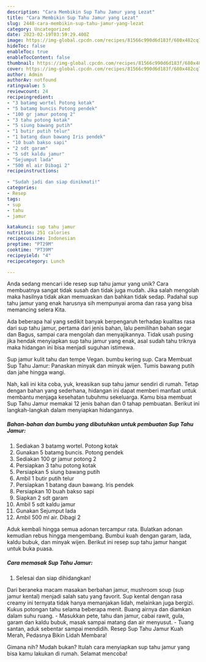 ```yaml
---
description: "Cara Membikin Sup Tahu Jamur yang Lezat"
title: "Cara Membikin Sup Tahu Jamur yang Lezat"
slug: 2448-cara-membikin-sup-tahu-jamur-yang-lezat
category: Uncategorized
date: 2023-02-19T03:59:29.400Z
image: https://img-global.cpcdn.com/recipes/81566c990d6d183f/680x482cq70/sup-tahu-jamur-foto-resep-utama.jpg
hideToc: false
enableToc: true
enableTocContent: false
thumbnail: https://img-global.cpcdn.com/recipes/81566c990d6d183f/680x482cq70/sup-tahu-jamur-foto-resep-utama.jpg
cover: https://img-global.cpcdn.com/recipes/81566c990d6d183f/680x482cq70/sup-tahu-jamur-foto-resep-utama.jpg
author: Admin
authorAv: notfound
ratingvalue: 5
reviewcount: 24
recipeingredient:
- "3 batamg wortel Potong kotak"
- "5 batamg buncis Potong pendek"
- "100 gr jamur potong 2"
- "3 tahu potong kotak"
- "5 siung bawang putih"
- "1 butir putih telur"
- "1 batang daun bawang Iris pendek"
- "10 buah bakso sapi"
- "2 sdt garam"
- "5 sdt kaldu jamur"
- "Sejumput lada"
- "500 ml air Dibagi 2"
recipeinstructions:

- "Sudah jadi dan siap dinikmati!"
categories:
- Resep
tags:
- sup
- tahu
- jamur

katakunci: sup tahu jamur 
nutrition: 251 calories
recipecuisine: Indonesian
preptime: "PT29M"
cooktime: "PT39M"
recipeyield: "4"
recipecategory: Lunch

---
```





Anda sedang mencari ide resep sup tahu jamur yang unik? Cara membuatnya sangat tidak susah dan tidak juga mudah. Jika salah mengolah maka hasilnya tidak akan memuaskan dan bahkan tidak sedap. Padahal sup tahu jamur yang enak harusnya sih mempunyai aroma dan rasa yang bisa memancing selera Kita.





Ada beberapa hal yang sedikit banyak berpengaruh terhadap kualitas rasa dari sup tahu jamur, pertama dari jenis bahan, lalu pemilihan bahan segar dan Bagus, sampai cara mengolah dan menyajikannya. Tidak usah pusing jika hendak menyiapkan sup tahu jamur yang enak,      asal sudah tahu triknya maka hidangan ini bisa menjadi suguhan istimewa.














Sup jamur kulit tahu dan tempe Vegan. bumbu kering sup. Cara Membuat Sup Tahu Jamur: Panaskan minyak dan minyak wijen. Tumis bawang putih dan jahe hingga wangi.






Nah, kali ini kita coba, yuk, kreasikan sup tahu jamur sendiri di rumah. Tetap dengan bahan yang sederhana, hidangan ini dapat memberi manfaat untuk membantu menjaga kesehatan tubuhmu sekeluarga. Kamu bisa membuat Sup Tahu Jamur memakai 12 jenis bahan dan 0 tahap pembuatan. Berikut ini langkah-langkah dalam menyiapkan hidangannya.

<!--inarticleads1-->

##### Bahan-bahan dan bumbu yang dibutuhkan untuk pembuatan Sup Tahu Jamur:

1. Sediakan 3 batamg wortel. Potong kotak
1. Gunakan 5 batamg buncis. Potong pendek
1. Sediakan 100 gr jamur potong 2
1. Persiapkan 3 tahu potong kotak
1. Persiapkan 5 siung bawang putih
1. Ambil 1 butir putih telur
1. Persiapkan 1 batang daun bawang. Iris pendek
1. Persiapkan 10 buah bakso sapi
1. Siapkan 2 sdt garam
1. Ambil 5 sdt kaldu jamur
1. Gunakan Sejumput lada
1. Ambil 500 ml air. Dibagi 2


Aduk kembali hingga semua adonan tercampur rata. Bulatkan adonan kemudian rebus hingga mengembang. Bumbui kuah dengan garam, lada, kaldu bubuk, dan minyak wijen. Berikut ini resep sup tahu jamur hangat untuk buka puasa. 

<!--inarticleads2-->

##### Cara memasak Sup Tahu Jamur:


1. Selesai dan siap dihidangkan!

Dari beraneka macam masakan berbahan jamur, mushroom soup (sup jamur kental) menjadi salah satu yang favorit. Sup kental dengan rasa creamy ini ternyata tidak hanya memanjakan lidah, melainkan juga bergizi. Kukus potongan tahu selama beberapa menit. Buang airnya dan diamkan dalam suhu ruang. - Masukkan pete, tahu dan jamur, cabai rawit, gula, garam dan kaldu bubuk, masak sampai matang dan air menyusut. - Tuang santan, aduk sebentar sampai mendidih. Resep Sup Tahu Jamur Kuah Merah, Pedasnya Bikin Lidah Membara! 

Gimana nih? Mudah bukan? Itulah cara menyiapkan sup tahu jamur yang bisa kamu lakukan di rumah. Selamat mencoba!
